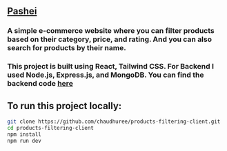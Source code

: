 ## [Pashei](https://pashei.netlify.app)

### A simple e-commerce website where you can filter products based on their category, price, and rating. And you can also search for products by their name.

### This project is built using React, Tailwind CSS. For Backend I used Node.js, Express.js, and MongoDB. You can find the backend code [here](https://github.com/chaudhuree/products-filtering-server)

## To run this project locally:

```bash
git clone https://github.com/chaudhuree/products-filtering-client.git
cd products-filtering-client
npm install
npm run dev
```